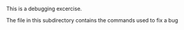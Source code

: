 This is a debugging excercise.
 
The file in this subdirectory contains the commands used to fix a bug
